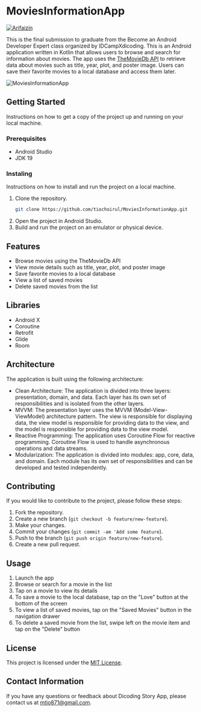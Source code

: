 # MoviesInformationApp

[![Arifaizin](https://circleci.com/gh/arifaizin/MySimpleCleanArchitecture.svg?style=svg)](https://circleci.com/gh/arifaizin/MySimpleCleanArchitecture)

This is the final submission to graduate from the Become an Android Developer Expert class organized by IDCampXdicoding. This is an Android application written in Kotlin that allows users to browse and search for information about movies. The app uses the <a href="https://developers.themoviedb.org/3">TheMovieDb API</a> to retrieve data about movies such as title, year, plot, and poster image. Users can save their favorite movies to a local database and access them later.

![MoviesInformationApp](https://user-images.githubusercontent.com/108212568/227822744-7a172053-853f-46b1-b416-0a4ddbfa8432.jpg)

## Getting Started
Instructions on how to get a copy of the project up and running on your local machine.

### Prerequisites
- Android Studio
- JDK 19

### Instaling
Instructions on how to install and run the project on a local machine.

1. Clone the repository. 
    ```bash
    git clone https://github.com/tiochoirul/MoviesInformationApp.git
    ```
2. Open the project in Android Studio.
3. Build and run the project on an emulator or physical device.

## Features
- Browse movies using the TheMovieDb API
- View movie details such as title, year, plot, and poster image
- Save favorite movies to a local database
- View a list of saved movies
- Delete saved movies from the list

## Libraries
- Android X
- Coroutine
- Retrofit
- Glide
- Room

## Architecture
The application is built using the following architecture:

- Clean Architecture: The application is divided into three layers: presentation, domain, and data. Each layer has its own set of responsibilities and is isolated from the other layers.
- MVVM: The presentation layer uses the MVVM (Model-View-ViewModel) architecture pattern. The view is responsible for displaying data, the view model is responsible for providing data to the view, and the model is responsible for providing data to the view model.
- Reactive Programming: The application uses Coroutine Flow for reactive programming. Coroutine Flow is used to handle asynchronous operations and data streams.
- Modularization: The application is divided into modules: app, core, data, and domain. Each module has its own set of responsibilities and can be developed and tested independently.

## Contributing
If you would like to contribute to the project, please follow these steps:
1. Fork the repository.
2. Create a new branch (`git checkout -b feature/new-feature`).
3. Make your changes.
4. Commit your changes (`git commit -am 'Add some feature`).
5. Push to the branch (`git push origin feature/new-feature`).
6. Create a new pull request.

## Usage
1. Launch the app
2. Browse or search for a movie in the list
3. Tap on a movie to view its details
4. To save a movie to the local database, tap on the "Love" button at the bottom of the screen
5. To view a list of saved movies, tap on the "Saved Movies" button in the navigation drawer
6. To delete a saved movie from the list, swipe left on the movie item and tap on the "Delete" button

## License
This project is licensed under the <a href="https://opensource.org/licenses/MIT">MIT License</a>.

## Contact Information
If you have any questions or feedback about Dicoding Story App, please contact us at mtio871@gmail.com.

